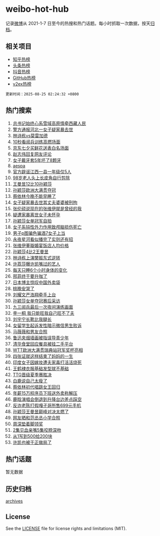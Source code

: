 # weibo-hot-hub

记录[微博](https://www.weibo.com)从 2021-1-7 日至今的热搜和热门话题。每小时抓取一次数据，按天[归档](archives)。

## 相关项目

- [知乎热榜](https://github.com/lonnyzhang423/zhihu-hot-hub)
- [头条热榜](https://github.com/lonnyzhang423/toutiao-hot-hub)
- [抖音热榜](https://github.com/lonnyzhang423/douyin-hot-hub)
- [GitHub热榜](https://github.com/lonnyzhang423/github-hot-hub)
- [v2ex热榜](https://github.com/lonnyzhang423/v2ex-hot-hub)


`更新时间：2025-08-25 02:24:32 +0800`

## 热门搜索

1. [总书记始终心系雪域高原情牵西藏人民](https://m.weibo.cn/search?containerid=100103type%3D1%26t%3D10%26q%3D%23%E6%80%BB%E4%B9%A6%E8%AE%B0%E5%A7%8B%E7%BB%88%E5%BF%83%E7%B3%BB%E9%9B%AA%E5%9F%9F%E9%AB%98%E5%8E%9F%E6%83%85%E7%89%B5%E8%A5%BF%E8%97%8F%E4%BA%BA%E6%B0%91%23&stream_entry_id=51&isnewpage=1&extparam=seat%3D1%26q%3D%2523%25E6%2580%25BB%25E4%25B9%25A6%25E8%25AE%25B0%25E5%25A7%258B%25E7%25BB%2588%25E5%25BF%2583%25E7%25B3%25BB%25E9%259B%25AA%25E5%259F%259F%25E9%25AB%2598%25E5%258E%259F%25E6%2583%2585%25E7%2589%25B5%25E8%25A5%25BF%25E8%2597%258F%25E4%25BA%25BA%25E6%25B0%2591%2523%26filter_type%3Drealtimehot%26stream_entry_id%3D51%26pos%3D0%26dgr%3D0%26c_type%3D51%26cate%3D10103%26display_time%3D1756059870%26pre_seqid%3D1756059870487057798076)
1. [警方通报河北一女子疑家暴去世](https://m.weibo.cn/search?containerid=100103type%3D1%26t%3D10%26q%3D%23%E8%AD%A6%E6%96%B9%E9%80%9A%E6%8A%A5%E6%B2%B3%E5%8C%97%E4%B8%80%E5%A5%B3%E5%AD%90%E7%96%91%E5%AE%B6%E6%9A%B4%E5%8E%BB%E4%B8%96%23&stream_entry_id=31&isnewpage=1&extparam=seat%3D1%26flag%3D2%26lcate%3D5001%26realpos%3D1%26band_rank%3D1%26q%3D%2523%25E8%25AD%25A6%25E6%2596%25B9%25E9%2580%259A%25E6%258A%25A5%25E6%25B2%25B3%25E5%258C%2597%25E4%25B8%2580%25E5%25A5%25B3%25E5%25AD%2590%25E7%2596%2591%25E5%25AE%25B6%25E6%259A%25B4%25E5%258E%25BB%25E4%25B8%2596%2523%26filter_type%3Drealtimehot%26c_type%3D31%26pos%3D0%26dgr%3D0%26stream_entry_id%3D31%26cate%3D5001%26display_time%3D1756059870%26pre_seqid%3D1756059870487057798076)
1. [林诗栋vs莫雷加德](https://m.weibo.cn/search?containerid=100103type%3D1%26t%3D10%26q%3D%23%E6%9E%97%E8%AF%97%E6%A0%8Bvs%E8%8E%AB%E9%9B%B7%E5%8A%A0%E5%BE%B7%23&stream_entry_id=31&isnewpage=1&extparam=seat%3D1%26flag%3D1%26lcate%3D5001%26realpos%3D2%26band_rank%3D2%26q%3D%2523%25E6%259E%2597%25E8%25AF%2597%25E6%25A0%258Bvs%25E8%258E%25AB%25E9%259B%25B7%25E5%258A%25A0%25E5%25BE%25B7%2523%26filter_type%3Drealtimehot%26c_type%3D31%26pos%3D1%26dgr%3D0%26stream_entry_id%3D31%26cate%3D5001%26display_time%3D1756059870%26pre_seqid%3D1756059870487057798076)
1. [10秒看阅兵训练高燃场面](https://m.weibo.cn/search?containerid=100103type%3D1%26t%3D10%26q%3D%2310%E7%A7%92%E7%9C%8B%E9%98%85%E5%85%B5%E8%AE%AD%E7%BB%83%E9%AB%98%E7%87%83%E5%9C%BA%E9%9D%A2%23&stream_entry_id=31&isnewpage=1&extparam=seat%3D1%26flag%3D0%26lcate%3D5001%26realpos%3D3%26band_rank%3D3%26q%3D%252310%25E7%25A7%2592%25E7%259C%258B%25E9%2598%2585%25E5%2585%25B5%25E8%25AE%25AD%25E7%25BB%2583%25E9%25AB%2598%25E7%2587%2583%25E5%259C%25BA%25E9%259D%25A2%2523%26filter_type%3Drealtimehot%26c_type%3D31%26pos%3D2%26dgr%3D0%26stream_entry_id%3D31%26cate%3D5001%26display_time%3D1756059870%26pre_seqid%3D1756059870487057798076)
1. [京东七夕买鲜花送表白名场面](https://m.weibo.cn/search?containerid=100103type%3D1%26t%3D10%26q%3D%23%E4%BA%AC%E4%B8%9C%E4%B8%83%E5%A4%95%E4%B9%B0%E9%B2%9C%E8%8A%B1%E9%80%81%E8%A1%A8%E7%99%BD%E5%90%8D%E5%9C%BA%E9%9D%A2%23&stream_entry_id=31&isnewpage=1&extparam=seat%3D1%26q%3D%2523%25E4%25BA%25AC%25E4%25B8%259C%25E4%25B8%2583%25E5%25A4%2595%25E4%25B9%25B0%25E9%25B2%259C%25E8%258A%25B1%25E9%2580%2581%25E8%25A1%25A8%25E7%2599%25BD%25E5%2590%258D%25E5%259C%25BA%25E9%259D%25A2%2523%26lcate%3D5001%26stream_entry_id%3D31%26band_rank%3D4%26filter_type%3Drealtimehot%26adid%3D298458%26is_ad_pos%3D1%26c_type%3D31%26topic_ad%3D1%26pos%3D3%26dgr%3D0%26cate%3D5001%26display_time%3D1756059870%26pre_seqid%3D1756059870487057798076)
1. [赵志伟回复网友评论](https://m.weibo.cn/search?containerid=100103type%3D1%26t%3D10%26q%3D%23%E8%B5%B5%E5%BF%97%E4%BC%9F%E5%9B%9E%E5%A4%8D%E7%BD%91%E5%8F%8B%E8%AF%84%E8%AE%BA%23&stream_entry_id=31&isnewpage=1&extparam=seat%3D1%26flag%3D2%26lcate%3D5001%26realpos%3D4%26band_rank%3D4%26q%3D%2523%25E8%25B5%25B5%25E5%25BF%2597%25E4%25BC%259F%25E5%259B%259E%25E5%25A4%258D%25E7%25BD%2591%25E5%258F%258B%25E8%25AF%2584%25E8%25AE%25BA%2523%26filter_type%3Drealtimehot%26c_type%3D31%26pos%3D4%26dgr%3D0%26stream_entry_id%3D31%26cate%3D5001%26display_time%3D1756059870%26pre_seqid%3D1756059870487057798076)
1. [女子戴牙套5年坏了8颗牙](https://m.weibo.cn/search?containerid=100103type%3D1%26t%3D10%26q%3D%23%E5%A5%B3%E5%AD%90%E6%88%B4%E7%89%99%E5%A5%975%E5%B9%B4%E5%9D%8F%E4%BA%868%E9%A2%97%E7%89%99%23&stream_entry_id=31&isnewpage=1&extparam=seat%3D1%26flag%3D1%26lcate%3D5001%26realpos%3D5%26band_rank%3D5%26q%3D%2523%25E5%25A5%25B3%25E5%25AD%2590%25E6%2588%25B4%25E7%2589%2599%25E5%25A5%25975%25E5%25B9%25B4%25E5%259D%258F%25E4%25BA%25868%25E9%25A2%2597%25E7%2589%2599%2523%26filter_type%3Drealtimehot%26c_type%3D31%26pos%3D5%26dgr%3D0%26stream_entry_id%3D31%26cate%3D5001%26display_time%3D1756059870%26pre_seqid%3D1756059870487057798076)
1. [aespa](https://m.weibo.cn/search?containerid=100103type%3D1%26t%3D10%26q%3Daespa&stream_entry_id=31&isnewpage=1&extparam=seat%3D1%26flag%3D0%26lcate%3D5001%26realpos%3D6%26band_rank%3D6%26q%3Daespa%26filter_type%3Drealtimehot%26c_type%3D31%26pos%3D6%26dgr%3D0%26stream_entry_id%3D31%26cate%3D5001%26display_time%3D1756059870%26pre_seqid%3D1756059870487057798076)
1. [官方辟谣江西一县一年级仅5人](https://m.weibo.cn/search?containerid=100103type%3D1%26t%3D10%26q%3D%23%E5%AE%98%E6%96%B9%E8%BE%9F%E8%B0%A3%E6%B1%9F%E8%A5%BF%E4%B8%80%E5%8E%BF%E4%B8%80%E5%B9%B4%E7%BA%A7%E4%BB%855%E4%BA%BA%23&stream_entry_id=31&isnewpage=1&extparam=seat%3D1%26q%3D%2523%25E5%25AE%2598%25E6%2596%25B9%25E8%25BE%259F%25E8%25B0%25A3%25E6%25B1%259F%25E8%25A5%25BF%25E4%25B8%2580%25E5%258E%25BF%25E4%25B8%2580%25E5%25B9%25B4%25E7%25BA%25A7%25E4%25BB%25855%25E4%25BA%25BA%2523%26lcate%3D5001%26stream_entry_id%3D31%26band_rank%3D7%26filter_type%3Drealtimehot%26is_ad_pos%3D1%26adid%3D298476%26pos%3D7%26c_type%3D31%26dgr%3D0%26cate%3D5001%26display_time%3D1756059870%26pre_seqid%3D1756059870487057798076)
1. [98岁老人头上长皮角自行剪除](https://m.weibo.cn/search?containerid=100103type%3D1%26t%3D10%26q%3D%2398%E5%B2%81%E8%80%81%E4%BA%BA%E5%A4%B4%E4%B8%8A%E9%95%BF%E7%9A%AE%E8%A7%92%E8%87%AA%E8%A1%8C%E5%89%AA%E9%99%A4%23&stream_entry_id=31&isnewpage=1&extparam=seat%3D1%26flag%3D0%26lcate%3D5001%26realpos%3D7%26band_rank%3D7%26q%3D%252398%25E5%25B2%2581%25E8%2580%2581%25E4%25BA%25BA%25E5%25A4%25B4%25E4%25B8%258A%25E9%2595%25BF%25E7%259A%25AE%25E8%25A7%2592%25E8%2587%25AA%25E8%25A1%258C%25E5%2589%25AA%25E9%2599%25A4%2523%26filter_type%3Drealtimehot%26c_type%3D31%26pos%3D8%26dgr%3D0%26stream_entry_id%3D31%26cate%3D5001%26display_time%3D1756059870%26pre_seqid%3D1756059870487057798076)
1. [王曼昱12比10孙颖莎](https://m.weibo.cn/search?containerid=100103type%3D1%26t%3D10%26q%3D%23%E7%8E%8B%E6%9B%BC%E6%98%B112%E6%AF%9410%E5%AD%99%E9%A2%96%E8%8E%8E%23&stream_entry_id=31&isnewpage=1&extparam=seat%3D1%26flag%3D0%26lcate%3D5001%26realpos%3D8%26band_rank%3D8%26q%3D%2523%25E7%258E%258B%25E6%259B%25BC%25E6%2598%25B112%25E6%25AF%259410%25E5%25AD%2599%25E9%25A2%2596%25E8%258E%258E%2523%26filter_type%3Drealtimehot%26c_type%3D31%26pos%3D9%26dgr%3D0%26stream_entry_id%3D31%26cate%3D5001%26display_time%3D1756059870%26pre_seqid%3D1756059870487057798076)
1. [孙颖莎欧洲大满贯夺冠](https://m.weibo.cn/search?containerid=100103type%3D1%26t%3D10%26q%3D%23%E5%AD%99%E9%A2%96%E8%8E%8E%E6%AC%A7%E6%B4%B2%E5%A4%A7%E6%BB%A1%E8%B4%AF%E5%A4%BA%E5%86%A0%23&stream_entry_id=31&isnewpage=1&extparam=seat%3D1%26flag%3D0%26lcate%3D5001%26realpos%3D9%26band_rank%3D9%26q%3D%2523%25E5%25AD%2599%25E9%25A2%2596%25E8%258E%258E%25E6%25AC%25A7%25E6%25B4%25B2%25E5%25A4%25A7%25E6%25BB%25A1%25E8%25B4%25AF%25E5%25A4%25BA%25E5%2586%25A0%2523%26filter_type%3Drealtimehot%26c_type%3D31%26pos%3D10%26dgr%3D0%26stream_entry_id%3D31%26cate%3D5001%26display_time%3D1756059870%26pre_seqid%3D1756059870487057798076)
1. [蔡依林今晚不能早睡了](https://m.weibo.cn/search?containerid=100103type%3D1%26t%3D10%26q%3D%E8%94%A1%E4%BE%9D%E6%9E%97%E4%BB%8A%E6%99%9A%E4%B8%8D%E8%83%BD%E6%97%A9%E7%9D%A1%E4%BA%86&stream_entry_id=31&isnewpage=1&extparam=seat%3D1%26flag%3D0%26lcate%3D5001%26realpos%3D10%26band_rank%3D10%26q%3D%25E8%2594%25A1%25E4%25BE%259D%25E6%259E%2597%25E4%25BB%258A%25E6%2599%259A%25E4%25B8%258D%25E8%2583%25BD%25E6%2597%25A9%25E7%259D%25A1%25E4%25BA%2586%26filter_type%3Drealtimehot%26c_type%3D31%26pos%3D11%26dgr%3D0%26stream_entry_id%3D31%26cate%3D5001%26display_time%3D1756059870%26pre_seqid%3D1756059870487057798076)
1. [女子疑家暴去世其丈夫婆婆被刑拘](https://m.weibo.cn/search?containerid=100103type%3D1%26t%3D10%26q%3D%23%E5%A5%B3%E5%AD%90%E7%96%91%E5%AE%B6%E6%9A%B4%E5%8E%BB%E4%B8%96%E5%85%B6%E4%B8%88%E5%A4%AB%E5%A9%86%E5%A9%86%E8%A2%AB%E5%88%91%E6%8B%98%23&stream_entry_id=31&isnewpage=1&extparam=seat%3D1%26flag%3D0%26lcate%3D5001%26realpos%3D11%26band_rank%3D11%26q%3D%2523%25E5%25A5%25B3%25E5%25AD%2590%25E7%2596%2591%25E5%25AE%25B6%25E6%259A%25B4%25E5%258E%25BB%25E4%25B8%2596%25E5%2585%25B6%25E4%25B8%2588%25E5%25A4%25AB%25E5%25A9%2586%25E5%25A9%2586%25E8%25A2%25AB%25E5%2588%2591%25E6%258B%2598%2523%26filter_type%3Drealtimehot%26c_type%3D31%26pos%3D12%26dgr%3D0%26stream_entry_id%3D31%26cate%3D5001%26display_time%3D1756059870%26pre_seqid%3D1756059870487057798076)
1. [张伦硕说现在的张维伊就是曾经的我](https://m.weibo.cn/search?containerid=100103type%3D1%26t%3D10%26q%3D%23%E5%BC%A0%E4%BC%A6%E7%A1%95%E8%AF%B4%E7%8E%B0%E5%9C%A8%E7%9A%84%E5%BC%A0%E7%BB%B4%E4%BC%8A%E5%B0%B1%E6%98%AF%E6%9B%BE%E7%BB%8F%E7%9A%84%E6%88%91%23&stream_entry_id=31&isnewpage=1&extparam=seat%3D1%26flag%3D2%26lcate%3D5001%26realpos%3D12%26band_rank%3D12%26q%3D%2523%25E5%25BC%25A0%25E4%25BC%25A6%25E7%25A1%2595%25E8%25AF%25B4%25E7%258E%25B0%25E5%259C%25A8%25E7%259A%2584%25E5%25BC%25A0%25E7%25BB%25B4%25E4%25BC%258A%25E5%25B0%25B1%25E6%2598%25AF%25E6%259B%25BE%25E7%25BB%258F%25E7%259A%2584%25E6%2588%2591%2523%26filter_type%3Drealtimehot%26c_type%3D31%26pos%3D13%26dgr%3D0%26stream_entry_id%3D31%26cate%3D5001%26display_time%3D1756059870%26pre_seqid%3D1756059870487057798076)
1. [疑遭家暴离世女子未怀孕](https://m.weibo.cn/search?containerid=100103type%3D1%26t%3D10%26q%3D%23%E7%96%91%E9%81%AD%E5%AE%B6%E6%9A%B4%E7%A6%BB%E4%B8%96%E5%A5%B3%E5%AD%90%E6%9C%AA%E6%80%80%E5%AD%95%23&stream_entry_id=31&isnewpage=1&extparam=seat%3D1%26flag%3D0%26lcate%3D5001%26realpos%3D13%26band_rank%3D13%26q%3D%2523%25E7%2596%2591%25E9%2581%25AD%25E5%25AE%25B6%25E6%259A%25B4%25E7%25A6%25BB%25E4%25B8%2596%25E5%25A5%25B3%25E5%25AD%2590%25E6%259C%25AA%25E6%2580%2580%25E5%25AD%2595%2523%26filter_type%3Drealtimehot%26c_type%3D31%26pos%3D14%26dgr%3D0%26stream_entry_id%3D31%26cate%3D5001%26display_time%3D1756059870%26pre_seqid%3D1756059870487057798076)
1. [孙颖莎女单冠军自拍](https://m.weibo.cn/search?containerid=100103type%3D1%26t%3D10%26q%3D%E5%AD%99%E9%A2%96%E8%8E%8E%E5%A5%B3%E5%8D%95%E5%86%A0%E5%86%9B%E8%87%AA%E6%8B%8D&stream_entry_id=31&isnewpage=1&extparam=seat%3D1%26flag%3D1%26lcate%3D5001%26realpos%3D14%26band_rank%3D14%26q%3D%25E5%25AD%2599%25E9%25A2%2596%25E8%258E%258E%25E5%25A5%25B3%25E5%258D%2595%25E5%2586%25A0%25E5%2586%259B%25E8%2587%25AA%25E6%258B%258D%26filter_type%3Drealtimehot%26c_type%3D31%26pos%3D15%26dgr%3D0%26stream_entry_id%3D31%26cate%3D5001%26display_time%3D1756059870%26pre_seqid%3D1756059870487057798076)
1. [女子系钝性外力作用致颅脑损伤死亡](https://m.weibo.cn/search?containerid=100103type%3D1%26t%3D10%26q%3D%23%E5%A5%B3%E5%AD%90%E7%B3%BB%E9%92%9D%E6%80%A7%E5%A4%96%E5%8A%9B%E4%BD%9C%E7%94%A8%E8%87%B4%E9%A2%85%E8%84%91%E6%8D%9F%E4%BC%A4%E6%AD%BB%E4%BA%A1%23&stream_entry_id=31&isnewpage=1&extparam=seat%3D1%26flag%3D0%26lcate%3D5001%26realpos%3D15%26band_rank%3D15%26q%3D%2523%25E5%25A5%25B3%25E5%25AD%2590%25E7%25B3%25BB%25E9%2592%259D%25E6%2580%25A7%25E5%25A4%2596%25E5%258A%259B%25E4%25BD%259C%25E7%2594%25A8%25E8%2587%25B4%25E9%25A2%2585%25E8%2584%2591%25E6%258D%259F%25E4%25BC%25A4%25E6%25AD%25BB%25E4%25BA%25A1%2523%26filter_type%3Drealtimehot%26c_type%3D31%26pos%3D16%26dgr%3D0%26stream_entry_id%3D31%26cate%3D5001%26display_time%3D1756059870%26pre_seqid%3D1756059870487057798076)
1. [男子p图骗色骗酒7女子上当](https://m.weibo.cn/search?containerid=100103type%3D1%26t%3D10%26q%3D%23%E7%94%B7%E5%AD%90p%E5%9B%BE%E9%AA%97%E8%89%B2%E9%AA%97%E9%85%927%E5%A5%B3%E5%AD%90%E4%B8%8A%E5%BD%93%23&stream_entry_id=31&isnewpage=1&extparam=seat%3D1%26flag%3D0%26lcate%3D5001%26realpos%3D16%26band_rank%3D16%26q%3D%2523%25E7%2594%25B7%25E5%25AD%2590p%25E5%259B%25BE%25E9%25AA%2597%25E8%2589%25B2%25E9%25AA%2597%25E9%2585%25927%25E5%25A5%25B3%25E5%25AD%2590%25E4%25B8%258A%25E5%25BD%2593%2523%26filter_type%3Drealtimehot%26c_type%3D31%26pos%3D17%26dgr%3D0%26stream_entry_id%3D31%26cate%3D5001%26display_time%3D1756059870%26pre_seqid%3D1756059870487057798076)
1. [永夜星河看似播完了实则还有招](https://m.weibo.cn/search?containerid=100103type%3D1%26t%3D10%26q%3D%E6%B0%B8%E5%A4%9C%E6%98%9F%E6%B2%B3%E7%9C%8B%E4%BC%BC%E6%92%AD%E5%AE%8C%E4%BA%86%E5%AE%9E%E5%88%99%E8%BF%98%E6%9C%89%E6%8B%9B&stream_entry_id=31&isnewpage=1&extparam=seat%3D1%26flag%3D0%26lcate%3D5001%26realpos%3D17%26band_rank%3D17%26q%3D%25E6%25B0%25B8%25E5%25A4%259C%25E6%2598%259F%25E6%25B2%25B3%25E7%259C%258B%25E4%25BC%25BC%25E6%2592%25AD%25E5%25AE%258C%25E4%25BA%2586%25E5%25AE%259E%25E5%2588%2599%25E8%25BF%2598%25E6%259C%2589%25E6%258B%259B%26filter_type%3Drealtimehot%26c_type%3D31%26pos%3D18%26dgr%3D0%26stream_entry_id%3D31%26cate%3D5001%26display_time%3D1756059870%26pre_seqid%3D1756059870487057798076)
1. [张维伊董璇婚宴饭店人均价格](https://m.weibo.cn/search?containerid=100103type%3D1%26t%3D10%26q%3D%E5%BC%A0%E7%BB%B4%E4%BC%8A%E8%91%A3%E7%92%87%E5%A9%9A%E5%AE%B4%E9%A5%AD%E5%BA%97%E4%BA%BA%E5%9D%87%E4%BB%B7%E6%A0%BC&stream_entry_id=31&isnewpage=1&extparam=seat%3D1%26flag%3D0%26lcate%3D5001%26realpos%3D18%26band_rank%3D18%26q%3D%25E5%25BC%25A0%25E7%25BB%25B4%25E4%25BC%258A%25E8%2591%25A3%25E7%2592%2587%25E5%25A9%259A%25E5%25AE%25B4%25E9%25A5%25AD%25E5%25BA%2597%25E4%25BA%25BA%25E5%259D%2587%25E4%25BB%25B7%25E6%25A0%25BC%26filter_type%3Drealtimehot%26c_type%3D31%26pos%3D19%26dgr%3D0%26stream_entry_id%3D31%26cate%3D5001%26display_time%3D1756059870%26pre_seqid%3D1756059870487057798076)
1. [孙颖莎4比2王曼昱](https://m.weibo.cn/search?containerid=100103type%3D1%26t%3D10%26q%3D%23%E5%AD%99%E9%A2%96%E8%8E%8E4%E6%AF%942%E7%8E%8B%E6%9B%BC%E6%98%B1%23&stream_entry_id=31&isnewpage=1&extparam=seat%3D1%26flag%3D1%26lcate%3D5001%26realpos%3D19%26band_rank%3D19%26q%3D%2523%25E5%25AD%2599%25E9%25A2%2596%25E8%258E%258E4%25E6%25AF%25942%25E7%258E%258B%25E6%259B%25BC%25E6%2598%25B1%2523%26filter_type%3Drealtimehot%26c_type%3D31%26pos%3D20%26dgr%3D0%26stream_entry_id%3D31%26cate%3D5001%26display_time%3D1756059870%26pre_seqid%3D1756059870487057798076)
1. [林诗栋上演樊振东式逆转](https://m.weibo.cn/search?containerid=100103type%3D1%26t%3D10%26q%3D%23%E6%9E%97%E8%AF%97%E6%A0%8B%E4%B8%8A%E6%BC%94%E6%A8%8A%E6%8C%AF%E4%B8%9C%E5%BC%8F%E9%80%86%E8%BD%AC%23&stream_entry_id=31&isnewpage=1&extparam=seat%3D1%26flag%3D1%26lcate%3D5001%26realpos%3D20%26band_rank%3D20%26q%3D%2523%25E6%259E%2597%25E8%25AF%2597%25E6%25A0%258B%25E4%25B8%258A%25E6%25BC%2594%25E6%25A8%258A%25E6%258C%25AF%25E4%25B8%259C%25E5%25BC%258F%25E9%2580%2586%25E8%25BD%25AC%2523%26filter_type%3Drealtimehot%26c_type%3D31%26pos%3D21%26dgr%3D0%26stream_entry_id%3D31%26cate%3D5001%26display_time%3D1756059870%26pre_seqid%3D1756059870487057798076)
1. [许荔莎曝许凯嘴过的艺人](https://m.weibo.cn/search?containerid=100103type%3D1%26t%3D10%26q%3D%E8%AE%B8%E8%8D%94%E8%8E%8E%E6%9B%9D%E8%AE%B8%E5%87%AF%E5%98%B4%E8%BF%87%E7%9A%84%E8%89%BA%E4%BA%BA&stream_entry_id=31&isnewpage=1&extparam=seat%3D1%26flag%3D2%26lcate%3D5001%26realpos%3D21%26band_rank%3D21%26q%3D%25E8%25AE%25B8%25E8%258D%2594%25E8%258E%258E%25E6%259B%259D%25E8%25AE%25B8%25E5%2587%25AF%25E5%2598%25B4%25E8%25BF%2587%25E7%259A%2584%25E8%2589%25BA%25E4%25BA%25BA%26filter_type%3Drealtimehot%26c_type%3D31%26pos%3D22%26dgr%3D0%26stream_entry_id%3D31%26cate%3D5001%26display_time%3D1756059870%26pre_seqid%3D1756059870487057798076)
1. [每天只睡6个小时身体的变化](https://m.weibo.cn/search?containerid=100103type%3D1%26t%3D10%26q%3D%E6%AF%8F%E5%A4%A9%E5%8F%AA%E7%9D%A16%E4%B8%AA%E5%B0%8F%E6%97%B6%E8%BA%AB%E4%BD%93%E7%9A%84%E5%8F%98%E5%8C%96&stream_entry_id=31&isnewpage=1&extparam=seat%3D1%26flag%3D0%26lcate%3D5001%26realpos%3D22%26band_rank%3D22%26q%3D%25E6%25AF%258F%25E5%25A4%25A9%25E5%258F%25AA%25E7%259D%25A16%25E4%25B8%25AA%25E5%25B0%258F%25E6%2597%25B6%25E8%25BA%25AB%25E4%25BD%2593%25E7%259A%2584%25E5%258F%2598%25E5%258C%2596%26filter_type%3Drealtimehot%26c_type%3D31%26pos%3D23%26dgr%3D0%26stream_entry_id%3D31%26cate%3D5001%26display_time%3D1756059870%26pre_seqid%3D1756059870487057798076)
1. [邢菲终于要升咖了](https://m.weibo.cn/search?containerid=100103type%3D1%26t%3D10%26q%3D%E9%82%A2%E8%8F%B2%E7%BB%88%E4%BA%8E%E8%A6%81%E5%8D%87%E5%92%96%E4%BA%86&stream_entry_id=31&isnewpage=1&extparam=seat%3D1%26flag%3D2%26lcate%3D5001%26realpos%3D23%26band_rank%3D23%26q%3D%25E9%2582%25A2%25E8%258F%25B2%25E7%25BB%2588%25E4%25BA%258E%25E8%25A6%2581%25E5%258D%2587%25E5%2592%2596%25E4%25BA%2586%26filter_type%3Drealtimehot%26c_type%3D31%26pos%3D24%26dgr%3D0%26stream_entry_id%3D31%26cate%3D5001%26display_time%3D1756059870%26pre_seqid%3D1756059870487057798076)
1. [日本博主惊叹中国外卖袋](https://m.weibo.cn/search?containerid=100103type%3D1%26t%3D10%26q%3D%E6%97%A5%E6%9C%AC%E5%8D%9A%E4%B8%BB%E6%83%8A%E5%8F%B9%E4%B8%AD%E5%9B%BD%E5%A4%96%E5%8D%96%E8%A2%8B&stream_entry_id=31&isnewpage=1&extparam=seat%3D1%26flag%3D0%26lcate%3D5001%26realpos%3D24%26band_rank%3D24%26q%3D%25E6%2597%25A5%25E6%259C%25AC%25E5%258D%259A%25E4%25B8%25BB%25E6%2583%258A%25E5%258F%25B9%25E4%25B8%25AD%25E5%259B%25BD%25E5%25A4%2596%25E5%258D%2596%25E8%25A2%258B%26filter_type%3Drealtimehot%26c_type%3D31%26pos%3D25%26dgr%3D0%26stream_entry_id%3D31%26cate%3D5001%26display_time%3D1756059870%26pre_seqid%3D1756059870487057798076)
1. [桃晚安哭了](https://m.weibo.cn/search?containerid=100103type%3D1%26t%3D10%26q%3D%E6%A1%83%E6%99%9A%E5%AE%89%E5%93%AD%E4%BA%86&stream_entry_id=31&isnewpage=1&extparam=seat%3D1%26flag%3D0%26lcate%3D5001%26realpos%3D25%26band_rank%3D25%26q%3D%25E6%25A1%2583%25E6%2599%259A%25E5%25AE%2589%25E5%2593%25AD%25E4%25BA%2586%26filter_type%3Drealtimehot%26c_type%3D31%26pos%3D26%26dgr%3D0%26stream_entry_id%3D31%26cate%3D5001%26display_time%3D1756059870%26pre_seqid%3D1756059870487057798076)
1. [刘耀文严浩翔牵手上台](https://m.weibo.cn/search?containerid=100103type%3D1%26t%3D10%26q%3D%23%E5%88%98%E8%80%80%E6%96%87%E4%B8%A5%E6%B5%A9%E7%BF%94%E7%89%B5%E6%89%8B%E4%B8%8A%E5%8F%B0%23&stream_entry_id=31&isnewpage=1&extparam=seat%3D1%26flag%3D0%26lcate%3D5001%26realpos%3D26%26band_rank%3D26%26q%3D%2523%25E5%2588%2598%25E8%2580%2580%25E6%2596%2587%25E4%25B8%25A5%25E6%25B5%25A9%25E7%25BF%2594%25E7%2589%25B5%25E6%2589%258B%25E4%25B8%258A%25E5%258F%25B0%2523%26filter_type%3Drealtimehot%26c_type%3D31%26pos%3D27%26dgr%3D0%26stream_entry_id%3D31%26cate%3D5001%26display_time%3D1756059870%26pre_seqid%3D1756059870487057798076)
1. [孙颖莎女单夺冠赛后采访](https://m.weibo.cn/search?containerid=100103type%3D1%26t%3D10%26q%3D%23%E5%AD%99%E9%A2%96%E8%8E%8E%E5%A5%B3%E5%8D%95%E5%A4%BA%E5%86%A0%E8%B5%9B%E5%90%8E%E9%87%87%E8%AE%BF%23&stream_entry_id=31&isnewpage=1&extparam=seat%3D1%26flag%3D1%26lcate%3D5001%26realpos%3D27%26band_rank%3D27%26q%3D%2523%25E5%25AD%2599%25E9%25A2%2596%25E8%258E%258E%25E5%25A5%25B3%25E5%258D%2595%25E5%25A4%25BA%25E5%2586%25A0%25E8%25B5%259B%25E5%2590%258E%25E9%2587%2587%25E8%25AE%25BF%2523%26filter_type%3Drealtimehot%26c_type%3D31%26pos%3D28%26dgr%3D0%26stream_entry_id%3D31%26cate%3D5001%26display_time%3D1756059870%26pre_seqid%3D1756059870487057798076)
1. [九三阅兵最后一次夜间演练画面](https://m.weibo.cn/search?containerid=100103type%3D1%26t%3D10%26q%3D%23%E4%B9%9D%E4%B8%89%E9%98%85%E5%85%B5%E6%9C%80%E5%90%8E%E4%B8%80%E6%AC%A1%E5%A4%9C%E9%97%B4%E6%BC%94%E7%BB%83%E7%94%BB%E9%9D%A2%23&stream_entry_id=31&isnewpage=1&extparam=seat%3D1%26flag%3D0%26lcate%3D5001%26realpos%3D28%26band_rank%3D28%26q%3D%2523%25E4%25B9%259D%25E4%25B8%2589%25E9%2598%2585%25E5%2585%25B5%25E6%259C%2580%25E5%2590%258E%25E4%25B8%2580%25E6%25AC%25A1%25E5%25A4%259C%25E9%2597%25B4%25E6%25BC%2594%25E7%25BB%2583%25E7%2594%25BB%25E9%259D%25A2%2523%26filter_type%3Drealtimehot%26c_type%3D31%26pos%3D29%26dgr%3D0%26stream_entry_id%3D31%26cate%3D5001%26display_time%3D1756059870%26pre_seqid%3D1756059870487057798076)
1. [李一桐 我只能旺我自己旺不了夫](https://m.weibo.cn/search?containerid=100103type%3D1%26t%3D10%26q%3D%E6%9D%8E%E4%B8%80%E6%A1%90+%E6%88%91%E5%8F%AA%E8%83%BD%E6%97%BA%E6%88%91%E8%87%AA%E5%B7%B1%E6%97%BA%E4%B8%8D%E4%BA%86%E5%A4%AB&stream_entry_id=31&isnewpage=1&extparam=seat%3D1%26flag%3D0%26lcate%3D5001%26realpos%3D29%26band_rank%3D29%26q%3D%25E6%259D%258E%25E4%25B8%2580%25E6%25A1%2590%2520%25E6%2588%2591%25E5%258F%25AA%25E8%2583%25BD%25E6%2597%25BA%25E6%2588%2591%25E8%2587%25AA%25E5%25B7%25B1%25E6%2597%25BA%25E4%25B8%258D%25E4%25BA%2586%25E5%25A4%25AB%26filter_type%3Drealtimehot%26c_type%3D31%26pos%3D30%26dgr%3D0%26stream_entry_id%3D31%26cate%3D5001%26display_time%3D1756059870%26pre_seqid%3D1756059870487057798076)
1. [刘宇宁长靴比我腿长](https://m.weibo.cn/search?containerid=100103type%3D1%26t%3D10%26q%3D%E5%88%98%E5%AE%87%E5%AE%81%E9%95%BF%E9%9D%B4%E6%AF%94%E6%88%91%E8%85%BF%E9%95%BF&stream_entry_id=31&isnewpage=1&extparam=seat%3D1%26flag%3D0%26lcate%3D5001%26realpos%3D30%26band_rank%3D30%26q%3D%25E5%2588%2598%25E5%25AE%2587%25E5%25AE%2581%25E9%2595%25BF%25E9%259D%25B4%25E6%25AF%2594%25E6%2588%2591%25E8%2585%25BF%25E9%2595%25BF%26filter_type%3Drealtimehot%26c_type%3D31%26pos%3D31%26dgr%3D0%26stream_entry_id%3D31%26cate%3D5001%26display_time%3D1756059870%26pre_seqid%3D1756059870487057798076)
1. [女留学生起诉发性暗示微信男生败诉](https://m.weibo.cn/search?containerid=100103type%3D1%26t%3D10%26q%3D%23%E5%A5%B3%E7%95%99%E5%AD%A6%E7%94%9F%E8%B5%B7%E8%AF%89%E5%8F%91%E6%80%A7%E6%9A%97%E7%A4%BA%E5%BE%AE%E4%BF%A1%E7%94%B7%E7%94%9F%E8%B4%A5%E8%AF%89%23&stream_entry_id=31&isnewpage=1&extparam=seat%3D1%26flag%3D0%26lcate%3D5001%26realpos%3D31%26band_rank%3D31%26q%3D%2523%25E5%25A5%25B3%25E7%2595%2599%25E5%25AD%25A6%25E7%2594%259F%25E8%25B5%25B7%25E8%25AF%2589%25E5%258F%2591%25E6%2580%25A7%25E6%259A%2597%25E7%25A4%25BA%25E5%25BE%25AE%25E4%25BF%25A1%25E7%2594%25B7%25E7%2594%259F%25E8%25B4%25A5%25E8%25AF%2589%2523%26filter_type%3Drealtimehot%26c_type%3D31%26pos%3D32%26dgr%3D0%26stream_entry_id%3D31%26cate%3D5001%26display_time%3D1756059870%26pre_seqid%3D1756059870487057798076)
1. [马薇薇和男友合照](https://m.weibo.cn/search?containerid=100103type%3D1%26t%3D10%26q%3D%23%E9%A9%AC%E8%96%87%E8%96%87%E5%92%8C%E7%94%B7%E5%8F%8B%E5%90%88%E7%85%A7%23&stream_entry_id=31&isnewpage=1&extparam=seat%3D1%26flag%3D0%26lcate%3D5001%26realpos%3D32%26band_rank%3D32%26q%3D%2523%25E9%25A9%25AC%25E8%2596%2587%25E8%2596%2587%25E5%2592%258C%25E7%2594%25B7%25E5%258F%258B%25E5%2590%2588%25E7%2585%25A7%2523%26filter_type%3Drealtimehot%26c_type%3D31%26pos%3D33%26dgr%3D0%26stream_entry_id%3D31%26cate%3D5001%26display_time%3D1756059870%26pre_seqid%3D1756059870487057798076)
1. [鲁迅夹烟墙画被指误导青少年](https://m.weibo.cn/search?containerid=100103type%3D1%26t%3D10%26q%3D%23%E9%B2%81%E8%BF%85%E5%A4%B9%E7%83%9F%E5%A2%99%E7%94%BB%E8%A2%AB%E6%8C%87%E8%AF%AF%E5%AF%BC%E9%9D%92%E5%B0%91%E5%B9%B4%23&stream_entry_id=31&isnewpage=1&extparam=seat%3D1%26flag%3D0%26lcate%3D5001%26realpos%3D33%26band_rank%3D33%26q%3D%2523%25E9%25B2%2581%25E8%25BF%2585%25E5%25A4%25B9%25E7%2583%259F%25E5%25A2%2599%25E7%2594%25BB%25E8%25A2%25AB%25E6%258C%2587%25E8%25AF%25AF%25E5%25AF%25BC%25E9%259D%2592%25E5%25B0%2591%25E5%25B9%25B4%2523%26filter_type%3Drealtimehot%26c_type%3D31%26pos%3D34%26dgr%3D0%26stream_entry_id%3D31%26cate%3D5001%26display_time%3D1756059870%26pre_seqid%3D1756059870487057798076)
1. [清华食堂回应餐具被挂二手平台](https://m.weibo.cn/search?containerid=100103type%3D1%26t%3D10%26q%3D%23%E6%B8%85%E5%8D%8E%E9%A3%9F%E5%A0%82%E5%9B%9E%E5%BA%94%E9%A4%90%E5%85%B7%E8%A2%AB%E6%8C%82%E4%BA%8C%E6%89%8B%E5%B9%B3%E5%8F%B0%23&stream_entry_id=31&isnewpage=1&extparam=seat%3D1%26flag%3D1%26lcate%3D5001%26realpos%3D34%26band_rank%3D34%26q%3D%2523%25E6%25B8%2585%25E5%258D%258E%25E9%25A3%259F%25E5%25A0%2582%25E5%259B%259E%25E5%25BA%2594%25E9%25A4%2590%25E5%2585%25B7%25E8%25A2%25AB%25E6%258C%2582%25E4%25BA%258C%25E6%2589%258B%25E5%25B9%25B3%25E5%258F%25B0%2523%26filter_type%3Drealtimehot%26c_type%3D31%26pos%3D35%26dgr%3D0%26stream_entry_id%3D31%26cate%3D5001%26display_time%3D1756059870%26pre_seqid%3D1756059870487057798076)
1. [WTT欧洲大满贯瑞典站冠军奖杯亮相](https://m.weibo.cn/search?containerid=100103type%3D1%26t%3D10%26q%3D%23WTT%E6%AC%A7%E6%B4%B2%E5%A4%A7%E6%BB%A1%E8%B4%AF%E7%91%9E%E5%85%B8%E7%AB%99%E5%86%A0%E5%86%9B%E5%A5%96%E6%9D%AF%E4%BA%AE%E7%9B%B8%23&stream_entry_id=31&isnewpage=1&extparam=seat%3D1%26flag%3D0%26lcate%3D5001%26realpos%3D35%26band_rank%3D35%26q%3D%2523WTT%25E6%25AC%25A7%25E6%25B4%25B2%25E5%25A4%25A7%25E6%25BB%25A1%25E8%25B4%25AF%25E7%2591%259E%25E5%2585%25B8%25E7%25AB%2599%25E5%2586%25A0%25E5%2586%259B%25E5%25A5%2596%25E6%259D%25AF%25E4%25BA%25AE%25E7%259B%25B8%2523%26filter_type%3Drealtimehot%26c_type%3D31%26pos%3D36%26dgr%3D0%26stream_entry_id%3D31%26cate%3D5001%26display_time%3D1756059870%26pre_seqid%3D1756059870487057798076)
1. [四张证就这样结束了妈妈的一生](https://m.weibo.cn/search?containerid=100103type%3D1%26t%3D10%26q%3D%23%E5%9B%9B%E5%BC%A0%E8%AF%81%E5%B0%B1%E8%BF%99%E6%A0%B7%E7%BB%93%E6%9D%9F%E4%BA%86%E5%A6%88%E5%A6%88%E7%9A%84%E4%B8%80%E7%94%9F%23&stream_entry_id=31&isnewpage=1&extparam=seat%3D1%26flag%3D0%26lcate%3D5001%26realpos%3D36%26band_rank%3D36%26q%3D%2523%25E5%259B%259B%25E5%25BC%25A0%25E8%25AF%2581%25E5%25B0%25B1%25E8%25BF%2599%25E6%25A0%25B7%25E7%25BB%2593%25E6%259D%259F%25E4%25BA%2586%25E5%25A6%2588%25E5%25A6%2588%25E7%259A%2584%25E4%25B8%2580%25E7%2594%259F%2523%26filter_type%3Drealtimehot%26c_type%3D31%26pos%3D37%26dgr%3D0%26stream_entry_id%3D31%26cate%3D5001%26display_time%3D1756059870%26pre_seqid%3D1756059870487057798076)
1. [印度女子因嫁妆遭夫家毒打活活烧死](https://m.weibo.cn/search?containerid=100103type%3D1%26t%3D10%26q%3D%23%E5%8D%B0%E5%BA%A6%E5%A5%B3%E5%AD%90%E5%9B%A0%E5%AB%81%E5%A6%86%E9%81%AD%E5%A4%AB%E5%AE%B6%E6%AF%92%E6%89%93%E6%B4%BB%E6%B4%BB%E7%83%A7%E6%AD%BB%23&stream_entry_id=31&isnewpage=1&extparam=seat%3D1%26flag%3D0%26lcate%3D5001%26realpos%3D37%26band_rank%3D37%26q%3D%2523%25E5%258D%25B0%25E5%25BA%25A6%25E5%25A5%25B3%25E5%25AD%2590%25E5%259B%25A0%25E5%25AB%2581%25E5%25A6%2586%25E9%2581%25AD%25E5%25A4%25AB%25E5%25AE%25B6%25E6%25AF%2592%25E6%2589%2593%25E6%25B4%25BB%25E6%25B4%25BB%25E7%2583%25A7%25E6%25AD%25BB%2523%26filter_type%3Drealtimehot%26c_type%3D31%26pos%3D38%26dgr%3D0%26stream_entry_id%3D31%26cate%3D5001%26display_time%3D1756059870%26pre_seqid%3D1756059870487057798076)
1. [王鹤棣衣服基础发型就不基础](https://m.weibo.cn/search?containerid=100103type%3D1%26t%3D10%26q%3D%23%E7%8E%8B%E9%B9%A4%E6%A3%A3%E8%A1%A3%E6%9C%8D%E5%9F%BA%E7%A1%80%E5%8F%91%E5%9E%8B%E5%B0%B1%E4%B8%8D%E5%9F%BA%E7%A1%80%23&stream_entry_id=31&isnewpage=1&extparam=seat%3D1%26flag%3D0%26lcate%3D5001%26realpos%3D38%26band_rank%3D38%26q%3D%2523%25E7%258E%258B%25E9%25B9%25A4%25E6%25A3%25A3%25E8%25A1%25A3%25E6%259C%258D%25E5%259F%25BA%25E7%25A1%2580%25E5%258F%2591%25E5%259E%258B%25E5%25B0%25B1%25E4%25B8%258D%25E5%259F%25BA%25E7%25A1%2580%2523%26filter_type%3Drealtimehot%26c_type%3D31%26pos%3D39%26dgr%3D0%26stream_entry_id%3D31%26cate%3D5001%26display_time%3D1756059870%26pre_seqid%3D1756059870487057798076)
1. [TTG晋级夏季赛胜决](https://m.weibo.cn/search?containerid=100103type%3D1%26t%3D10%26q%3D%23TTG%E6%99%8B%E7%BA%A7%E5%A4%8F%E5%AD%A3%E8%B5%9B%E8%83%9C%E5%86%B3%23&stream_entry_id=31&isnewpage=1&extparam=seat%3D1%26flag%3D0%26lcate%3D5001%26realpos%3D39%26band_rank%3D39%26q%3D%2523TTG%25E6%2599%258B%25E7%25BA%25A7%25E5%25A4%258F%25E5%25AD%25A3%25E8%25B5%259B%25E8%2583%259C%25E5%2586%25B3%2523%26filter_type%3Drealtimehot%26c_type%3D31%26pos%3D40%26dgr%3D0%26stream_entry_id%3D31%26cate%3D5001%26display_time%3D1756059870%26pre_seqid%3D1756059870487057798076)
1. [白鹿说自己太瘦了](https://m.weibo.cn/search?containerid=100103type%3D1%26t%3D10%26q%3D%E7%99%BD%E9%B9%BF%E8%AF%B4%E8%87%AA%E5%B7%B1%E5%A4%AA%E7%98%A6%E4%BA%86&stream_entry_id=31&isnewpage=1&extparam=seat%3D1%26flag%3D0%26lcate%3D5001%26realpos%3D40%26band_rank%3D40%26q%3D%25E7%2599%25BD%25E9%25B9%25BF%25E8%25AF%25B4%25E8%2587%25AA%25E5%25B7%25B1%25E5%25A4%25AA%25E7%2598%25A6%25E4%25BA%2586%26filter_type%3Drealtimehot%26c_type%3D31%26pos%3D41%26dgr%3D0%26stream_entry_id%3D31%26cate%3D5001%26display_time%3D1756059870%26pre_seqid%3D1756059870487057798076)
1. [蔡依林初代唱跳女王回归](https://m.weibo.cn/search?containerid=100103type%3D1%26t%3D10%26q%3D%23%E8%94%A1%E4%BE%9D%E6%9E%97%E5%88%9D%E4%BB%A3%E5%94%B1%E8%B7%B3%E5%A5%B3%E7%8E%8B%E5%9B%9E%E5%BD%92%23&stream_entry_id=31&isnewpage=1&extparam=seat%3D1%26flag%3D1%26lcate%3D5001%26realpos%3D41%26band_rank%3D41%26q%3D%2523%25E8%2594%25A1%25E4%25BE%259D%25E6%259E%2597%25E5%2588%259D%25E4%25BB%25A3%25E5%2594%25B1%25E8%25B7%25B3%25E5%25A5%25B3%25E7%258E%258B%25E5%259B%259E%25E5%25BD%2592%2523%26filter_type%3Drealtimehot%26c_type%3D31%26pos%3D42%26dgr%3D0%26stream_entry_id%3D31%26cate%3D5001%26display_time%3D1756059870%26pre_seqid%3D1756059870487057798076)
1. [年薪15万程序员下班送外卖称解压](https://m.weibo.cn/search?containerid=100103type%3D1%26t%3D10%26q%3D%23%E5%B9%B4%E8%96%AA15%E4%B8%87%E7%A8%8B%E5%BA%8F%E5%91%98%E4%B8%8B%E7%8F%AD%E9%80%81%E5%A4%96%E5%8D%96%E7%A7%B0%E8%A7%A3%E5%8E%8B%23&stream_entry_id=31&isnewpage=1&extparam=seat%3D1%26flag%3D0%26lcate%3D5001%26realpos%3D42%26band_rank%3D42%26q%3D%2523%25E5%25B9%25B4%25E8%2596%25AA15%25E4%25B8%2587%25E7%25A8%258B%25E5%25BA%258F%25E5%2591%2598%25E4%25B8%258B%25E7%258F%25AD%25E9%2580%2581%25E5%25A4%2596%25E5%258D%2596%25E7%25A7%25B0%25E8%25A7%25A3%25E5%258E%258B%2523%26filter_type%3Drealtimehot%26c_type%3D31%26pos%3D43%26dgr%3D0%26stream_entry_id%3D31%26cate%3D5001%26display_time%3D1756059870%26pre_seqid%3D1756059870487057798076)
1. [鹿晗演唱会倒退到升降台边差点踩空](https://m.weibo.cn/search?containerid=100103type%3D1%26t%3D10%26q%3D%23%E9%B9%BF%E6%99%97%E6%BC%94%E5%94%B1%E4%BC%9A%E5%80%92%E9%80%80%E5%88%B0%E5%8D%87%E9%99%8D%E5%8F%B0%E8%BE%B9%E5%B7%AE%E7%82%B9%E8%B8%A9%E7%A9%BA%23&stream_entry_id=31&isnewpage=1&extparam=seat%3D1%26flag%3D0%26lcate%3D5001%26realpos%3D43%26band_rank%3D43%26q%3D%2523%25E9%25B9%25BF%25E6%2599%2597%25E6%25BC%2594%25E5%2594%25B1%25E4%25BC%259A%25E5%2580%2592%25E9%2580%2580%25E5%2588%25B0%25E5%258D%2587%25E9%2599%258D%25E5%258F%25B0%25E8%25BE%25B9%25E5%25B7%25AE%25E7%2582%25B9%25E8%25B8%25A9%25E7%25A9%25BA%2523%26filter_type%3Drealtimehot%26c_type%3D31%26pos%3D44%26dgr%3D0%26stream_entry_id%3D31%26cate%3D5001%26display_time%3D1756059870%26pre_seqid%3D1756059870487057798076)
1. [反诈老陈打假嘎子哥所售699元手机](https://m.weibo.cn/search?containerid=100103type%3D1%26t%3D10%26q%3D%23%E5%8F%8D%E8%AF%88%E8%80%81%E9%99%88%E6%89%93%E5%81%87%E5%98%8E%E5%AD%90%E5%93%A5%E6%89%80%E5%94%AE699%E5%85%83%E6%89%8B%E6%9C%BA%23&stream_entry_id=31&isnewpage=1&extparam=seat%3D1%26flag%3D0%26lcate%3D5001%26realpos%3D44%26band_rank%3D44%26q%3D%2523%25E5%258F%258D%25E8%25AF%2588%25E8%2580%2581%25E9%2599%2588%25E6%2589%2593%25E5%2581%2587%25E5%2598%258E%25E5%25AD%2590%25E5%2593%25A5%25E6%2589%2580%25E5%2594%25AE699%25E5%2585%2583%25E6%2589%258B%25E6%259C%25BA%2523%26filter_type%3Drealtimehot%26c_type%3D31%26pos%3D45%26dgr%3D0%26stream_entry_id%3D31%26cate%3D5001%26display_time%3D1756059870%26pre_seqid%3D1756059870487057798076)
1. [孙颖莎王曼昱巅峰对决太燃了](https://m.weibo.cn/search?containerid=100103type%3D1%26t%3D10%26q%3D%23%E5%AD%99%E9%A2%96%E8%8E%8E%E7%8E%8B%E6%9B%BC%E6%98%B1%E5%B7%85%E5%B3%B0%E5%AF%B9%E5%86%B3%E5%A4%AA%E7%87%83%E4%BA%86%23&stream_entry_id=31&isnewpage=1&extparam=seat%3D1%26flag%3D1%26lcate%3D5001%26realpos%3D45%26band_rank%3D45%26q%3D%2523%25E5%25AD%2599%25E9%25A2%2596%25E8%258E%258E%25E7%258E%258B%25E6%259B%25BC%25E6%2598%25B1%25E5%25B7%2585%25E5%25B3%25B0%25E5%25AF%25B9%25E5%2586%25B3%25E5%25A4%25AA%25E7%2587%2583%25E4%25BA%2586%2523%26filter_type%3Drealtimehot%26c_type%3D31%26pos%3D46%26dgr%3D0%26stream_entry_id%3D31%26cate%3D5001%26display_time%3D1756059870%26pre_seqid%3D1756059870487057798076)
1. [网友晒和范丞丞小学合照](https://m.weibo.cn/search?containerid=100103type%3D1%26t%3D10%26q%3D%E7%BD%91%E5%8F%8B%E6%99%92%E5%92%8C%E8%8C%83%E4%B8%9E%E4%B8%9E%E5%B0%8F%E5%AD%A6%E5%90%88%E7%85%A7&stream_entry_id=31&isnewpage=1&extparam=seat%3D1%26flag%3D0%26lcate%3D5001%26realpos%3D46%26band_rank%3D46%26q%3D%25E7%25BD%2591%25E5%258F%258B%25E6%2599%2592%25E5%2592%258C%25E8%258C%2583%25E4%25B8%259E%25E4%25B8%259E%25E5%25B0%258F%25E5%25AD%25A6%25E5%2590%2588%25E7%2585%25A7%26filter_type%3Drealtimehot%26c_type%3D31%26pos%3D47%26dgr%3D0%26stream_entry_id%3D31%26cate%3D5001%26display_time%3D1756059870%26pre_seqid%3D1756059870487057798076)
1. [周深垫着脚领奖](https://m.weibo.cn/search?containerid=100103type%3D1%26t%3D10%26q%3D%E5%91%A8%E6%B7%B1%E5%9E%AB%E7%9D%80%E8%84%9A%E9%A2%86%E5%A5%96&stream_entry_id=31&isnewpage=1&extparam=seat%3D1%26flag%3D0%26lcate%3D5001%26realpos%3D47%26band_rank%3D47%26q%3D%25E5%2591%25A8%25E6%25B7%25B1%25E5%259E%25AB%25E7%259D%2580%25E8%2584%259A%25E9%25A2%2586%25E5%25A5%2596%26filter_type%3Drealtimehot%26c_type%3D31%26pos%3D48%26dgr%3D0%26stream_entry_id%3D31%26cate%3D5001%26display_time%3D1756059870%26pre_seqid%3D1756059870487057798076)
1. [2集见血亲嘴5集咬脖深吻](https://m.weibo.cn/search?containerid=100103type%3D1%26t%3D10%26q%3D2%E9%9B%86%E8%A7%81%E8%A1%80%E4%BA%B2%E5%98%B45%E9%9B%86%E5%92%AC%E8%84%96%E6%B7%B1%E5%90%BB&stream_entry_id=31&isnewpage=1&extparam=seat%3D1%26flag%3D0%26lcate%3D5001%26realpos%3D48%26band_rank%3D48%26q%3D2%25E9%259B%2586%25E8%25A7%2581%25E8%25A1%2580%25E4%25BA%25B2%25E5%2598%25B45%25E9%259B%2586%25E5%2592%25AC%25E8%2584%2596%25E6%25B7%25B1%25E5%2590%25BB%26filter_type%3Drealtimehot%26c_type%3D31%26pos%3D49%26dgr%3D0%26stream_entry_id%3D31%26cate%3D5001%26display_time%3D1756059870%26pre_seqid%3D1756059870487057798076)
1. [从1写到500给200块](https://m.weibo.cn/search?containerid=100103type%3D1%26t%3D10%26q%3D%E4%BB%8E1%E5%86%99%E5%88%B0500%E7%BB%99200%E5%9D%97&stream_entry_id=31&isnewpage=1&extparam=seat%3D1%26flag%3D1%26lcate%3D5001%26realpos%3D49%26band_rank%3D49%26q%3D%25E4%25BB%258E1%25E5%2586%2599%25E5%2588%25B0500%25E7%25BB%2599200%25E5%259D%2597%26filter_type%3Drealtimehot%26c_type%3D31%26pos%3D50%26dgr%3D0%26stream_entry_id%3D31%26cate%3D5001%26display_time%3D1756059870%26pre_seqid%3D1756059870487057798076)
1. [许凯也被于正做局了](https://m.weibo.cn/search?containerid=100103type%3D1%26t%3D10%26q%3D%23%E8%AE%B8%E5%87%AF%E4%B9%9F%E8%A2%AB%E4%BA%8E%E6%AD%A3%E5%81%9A%E5%B1%80%E4%BA%86%23&stream_entry_id=31&isnewpage=1&extparam=seat%3D1%26flag%3D0%26lcate%3D5001%26realpos%3D50%26band_rank%3D50%26q%3D%2523%25E8%25AE%25B8%25E5%2587%25AF%25E4%25B9%259F%25E8%25A2%25AB%25E4%25BA%258E%25E6%25AD%25A3%25E5%2581%259A%25E5%25B1%2580%25E4%25BA%2586%2523%26filter_type%3Drealtimehot%26c_type%3D31%26pos%3D51%26dgr%3D0%26stream_entry_id%3D31%26cate%3D5001%26display_time%3D1756059870%26pre_seqid%3D1756059870487057798076)

## 热门话题

暂无数据

## 历史归档

[archives](archives)

## License

See the [LICENSE](LICENSE) file for license rights and limitations (MIT).
